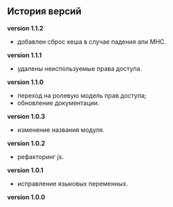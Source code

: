 <!-- cl-start -->
## История версий

**version 1.1.2**    
- добавлен сброс кеша в случае падения апи МНС.    

**version 1.1.1**    
- удалены неиспользуемые права доступа.    

**version 1.1.0**    
- переход на ролевую модель прав доступа;    
- обновление документации.    

**version 1.0.3**    
- изменение названия модуля.    

**version 1.0.2**    
- рефакторинг js.    

**version 1.0.1**    
- исправление языковых переменных.    

**version 1.0.0**    
<!-- cl-end -->
